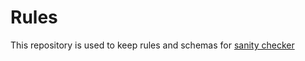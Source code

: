 # Rules

This repository is used to keep rules and schemas for [sanity checker](https://github.com/ocwebutils/sanitychecker)
